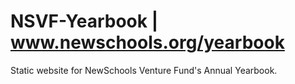 NSVF-Yearbook | www.newschools.org/yearbook
=============

Static website for NewSchools Venture Fund's Annual Yearbook.
